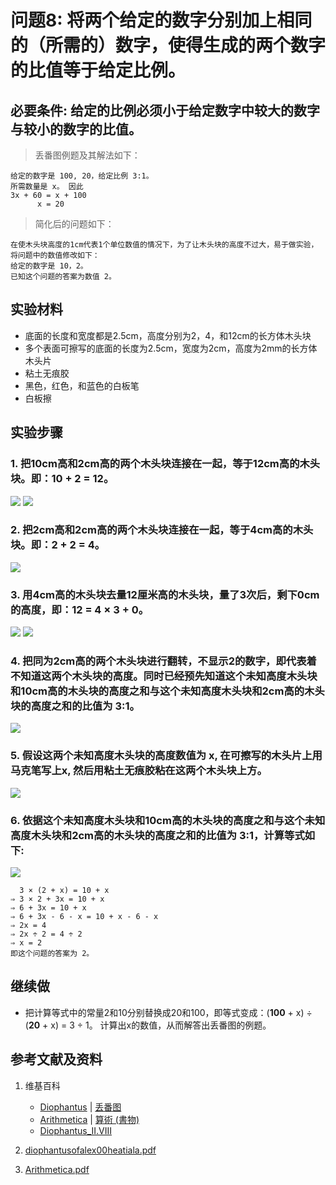 # 问题8: 将两个给定的数字分别加上相同的（所需的）数字，使得生成的两个数字的比值等于给定比例。

## 必要条件: 给定的比例必须小于给定数字中较大的数字与较小的数字的比值。

> 丢番图例题及其解法如下：
>  
	给定的数字是 100, 20，给定比例 3:1。
	所需数量是 x。 因此 
    3x + 60 = x + 100
          x = 20

> 简化后的问题如下：
>  
	在使木头块高度的1cm代表1个单位数值的情况下，为了让木头块的高度不过大，易于做实验，将问题中的数值修改如下：
	给定的数字是 10，2。
	已知这个问题的答案为数值 2。

## 实验材料

- 底面的长度和宽度都是2.5cm，高度分别为2，4，和12cm的长方体木头块
- 多个表面可擦写的底面的长度为2.5cm，宽度为2cm，高度为2mm的长方体木头片
- 粘土无痕胶
- 黑色，红色，和蓝色的白板笔
- 白板擦

## 实验步骤

### 1. 把10cm高和2cm高的两个木头块连接在一起，等于12cm高的木头块。即：10 + 2 = 12。
![](/images/函数和极限/丢番图的《算术》中典型的推演实验/卷1/问题8/1a1_1.jpg)
![](/images/函数和极限/丢番图的《算术》中典型的推演实验/卷1/问题8/1a1_2.jpg)

### 2. 把2cm高和2cm高的两个木头块连接在一起，等于4cm高的木头块。即：2 + 2 = 4。
![](/images/函数和极限/丢番图的《算术》中典型的推演实验/卷1/问题8/1a2.jpg)

### 3. 用4cm高的木头块去量12厘米高的木头块，量了3次后，剩下0cm的高度，即：12 = 4 × 3 + 0。
![](/images/函数和极限/丢番图的《算术》中典型的推演实验/卷1/问题8/1a3_1.jpg)
![](/images/函数和极限/丢番图的《算术》中典型的推演实验/卷1/问题8/1a3_2.jpg)

### 4. 把同为2cm高的两个木头块进行翻转，不显示2的数字，即代表着不知道这两个木头块的高度。同时已经预先知道这个未知高度木头块和10cm高的木头块的高度之和与这个未知高度木头块和2cm高的木头块的高度之和的比值为 3:1。
![](/images/函数和极限/丢番图的《算术》中典型的推演实验/卷1/问题8/1a4.jpg)

### 5. 假设这两个未知高度木头块的高度数值为 x, 在可擦写的木头片上用马克笔写上x, 然后用粘土无痕胶粘在这两个木头块上方。
![](/images/函数和极限/丢番图的《算术》中典型的推演实验/卷1/问题8/1a5.jpg)

### 6. 依据这个未知高度木头块和10cm高的木头块的高度之和与这个未知高度木头块和2cm高的木头块的高度之和的比值为 3:1，计算等式如下:
![](/images/函数和极限/丢番图的《算术》中典型的推演实验/卷1/问题8/1a6.jpg)

	  3 × (2 + x) = 10 + x
	⇒ 3 × 2 + 3x = 10 + x
	⇒ 6 + 3x = 10 + x
	⇒ 6 + 3x - 6 - x = 10 + x - 6 - x
	⇒ 2x = 4
	⇒ 2x ÷ 2 = 4 ÷ 2
	⇒ x = 2
	即这个问题的答案为 2。

## 继续做

- 把计算等式中的常量2和10分别替换成20和100，即等式变成：(**100** + x) ÷ (**20** + x) = 3 ÷ 1。 计算出x的数值，从而解答出丢番图的例题。

## 参考文献及资料

1. 维基百科
	- [Diophantus](https://en.wikipedia.org/wiki/Diophantus) | [丢番图](https://zh.wikipedia.org/wiki/丢番图) 
	- [Arithmetica](https://en.wikipedia.org/wiki/Arithmetica) | [算術 (書物)](https://ja.wikipedia.org/wiki/%E7%AE%97%E8%A1%93_(%E6%9B%B8%E7%89%A9)) 
	- [Diophantus_II.VIII](https://en.wikipedia.org/wiki/Diophantus_II.VIII) 

2. [diophantusofalex00heatiala.pdf](https://archive.org/download/diophantusofalex00heatiala/diophantusofalex00heatiala.pdf) 
3. [Arithmetica.pdf](https://staff.um.edu.mt/jmus1/Diophantus.pdf) 



